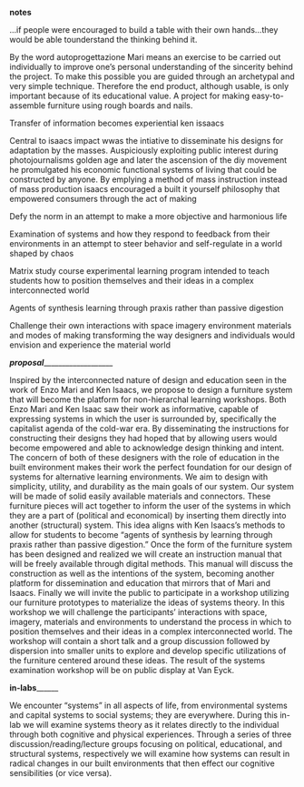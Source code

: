 __________________________notes__________________________

…if people were encouraged to build a table with their own hands…they would be able tounderstand the thinking behind it.By the word autoprogettazione Mari means an exercise to be carried out individually to improve one’s personal understanding of the sincerity behind the project. To make this possible you are guided through an archetypal and very simple technique. Therefore the end product, although usable, is only important because of its educational value. A project for making easy-to-assemble furniture using rough boards and nails.Transfer of information becomes experiential ken issaacsCentral to isaacs impact wwas the intiative to disseminate his designs for adaptation by the masses. Auspiciously exploiting public interest during photojournalisms golden age and later the ascension of the diy movement he promulgated his economic functional systems of living that could be constructed by anyone. By emplying a method of mass instruction instead of mass production isaacs encouraged a built it yourself philosophy that empowered consumers through the act of makingDefy the norm in an attempt to make a more objective and harmonious lifeExamination of systems and how they respond to feedback from their environments in an attempt to steer behavior and self-regulate in a world shaped by chaosMatrix study course experimental learning program intended to teach students how to position themselves and their ideas in a complex interconnected worldAgents of synthesis learning through praxis rather than passive digestionChallenge their own interactions with space imagery environment materials and modes of making transforming the way designers and individuals would envision and experience the material world_______________proposal__________________________________Inspired by the interconnected nature of design and education seen in the work of Enzo Mari and Ken Isaacs, we propose to design a furniture system that will become the platform for non-hierarchal learning workshops. Both Enzo Mari and Ken Isaac saw their work as informative, capable of expressing systems in which the user is surrounded by, specifically the capitalist agenda of the cold-war era. By disseminating the instructions for constructing their designs they had hoped that by allowing users would become empowered and able to acknowledge design thinking and intent. The concern of both of these designers with the role of education in the built environment makes their work the perfect foundation for our design of systems for alternative learning environments. We aim to design with simplicity, utility, and durability as the main goals of our system. Our system will be made of solid easily available materials and connectors. These furniture pieces will act together to inform the user of the systems in which they are a part of (political and economical) by inserting them directly into another (structural) system. This idea aligns with Ken Isaacs’s methods to allow for students to become “agents of synthesis by learning through praxis rather than passive digestion.” Once the form of the furniture system has been designed and realized we will create an instruction manual that will be freely available through digital methods. This manual will discuss the construction as well as the intentions of the system, becoming another platform for dissemination and education that mirrors that of Mari and Isaacs.Finally we will invite the public to participate in a workshop utilizing our furniture prototypes to materialize the ideas of systems theory. In this workshop we will challenge the participants’ interactions with space, imagery, materials and environments to understand the process in which to position themselves and their ideas in a complex interconnected world. The workshop will contain a short talk and a group discussion followed by dispersion into smaller units to explore and develop specific utilizations of the furniture centered around these ideas. The result of the systems examination workshop will be on public display at Van Eyck.____________________in-labs__________________________
We encounter “systems” in all aspects of life, from environmental systems and capital systems to social systems; they are everywhere. During this in-lab we will examine systems theory as it relates directly to the individual through both cognitive and physical experiences. Through a series of three discussion/reading/lecture groups focusing on political, educational, and structural systems, respectively we will examine how systems can result in radical changes in our built environments that then effect our cognitive sensibilities (or vice versa).   